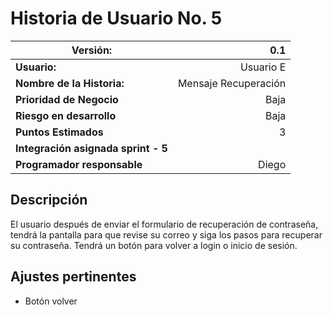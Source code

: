 # Historia de Usuario No. 5
|**Versión:** |0.1|
|----|-------------:|
|**Usuario:**|Usuario E|
|**Nombre de la Historia:**|Mensaje Recuperación|
|**Prioridad de Negocio**|Baja|
|**Riesgo en desarrollo**|Baja|
|**Puntos Estimados**|3|
|**Integración asignada sprint - 5**||
|**Programador responsable**|Diego|

## Descripción
El usuario después de enviar el formulario de recuperación de contraseña, tendrá la pantalla para que revise su correo y siga los pasos para recuperar su contraseña. Tendrá un botón para volver a login o inicio de sesión.

## Ajustes pertinentes
* Botón volver